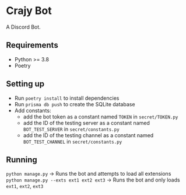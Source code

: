 # Crajy Bot
A Discord Bot.

## Requirements
- Python >= 3.8
- Poetry

## Setting up
- Run `poetry install` to install dependencies
- Run `prisma db push` to create the SQLite database
- Add constants:
    - add the bot token as a constant named `TOKEN` in `secret/TOKEN.py`
    - add the ID of the testing server as a constant named `BOT_TEST_SERVER` in `secret/constants.py`
    - add the ID of the testing channel as a constant named `BOT_TEST_CHANNEL` in `secret/constants.py`

## Running
`python manage.py` -> Runs the bot and attempts to load all extensions \
`python manage.py --exts ext1 ext2 ext3` -> Runs the bot and only loads `ext1`, `ext2`, `ext3`
